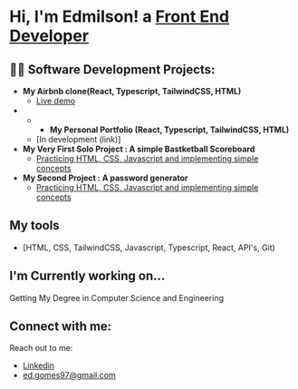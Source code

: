<h1>Hi, I'm Edmilson! a <a href="https://www.linkedin.com/in/edmilson-gomes-6b4353242/">Front End Developer</a><br/></h1>

<h2>👨‍💻 Software Development Projects:</h2>

- <b>My Airbnb clone(React, Typescript, TailwindCSS, HTML)</b>
  - [Live demo ](https://firebnb.vercel.app/)</b></i>
- - - <b>My Personal Portfolio (React, Typescript, TailwindCSS, HTML)</b>
  - [In development (link)]</b></i>
- <b>My Very First Solo Project : A simple Bastketball Scoreboard</b>
  - [Practicing HTML, CSS, Javascript and implementing simple concepts](https://egomessss.github.io/Basketball-Scoreboard/)
- <b>My Second Project : A password generator</b>
  - [Practicing HTML, CSS, Javascript and implementing simple concepts](https://egomessss.github.io/Password-generator/)

<h2>My tools</h2>

- [HTML, CSS, TailwindCSS, Javascript, Typescript, React, API's, Git)

<h2>I'm Currently working on...</h2>
Getting My Degree in Computer Science and Engineering

<h2> Connect with me:</h2>

Reach out to me:
- [Linkedin](www.linkedin.com/in/edmilson-gomes-6b4353242)
- ed.gomes97@gmail.com 



